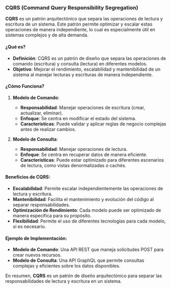 ### CQRS (Command Query Responsibility Segregation)

**CQRS** es un patrón arquitectónico que separa las operaciones de lectura y escritura de un sistema. Este patrón permite optimizar y escalar estas operaciones de manera independiente, lo cual es especialmente útil en sistemas complejos y de alta demanda.

#### ¿Qué es?
- **Definición**: CQRS es un patrón de diseño que separa las operaciones de comando (escritura) y consulta (lectura) en diferentes modelos.
- **Objetivo**: Mejorar el rendimiento, escalabilidad y mantenibilidad de un sistema al manejar lecturas y escrituras de manera independiente.

#### ¿Cómo Funciona?
1. **Modelo de Comando**:
   - **Responsabilidad**: Manejar operaciones de escritura (crear, actualizar, eliminar).
   - **Enfoque**: Se centra en modificar el estado del sistema.
   - **Características**: Puede validar y aplicar reglas de negocio complejas antes de realizar cambios.

2. **Modelo de Consulta**:
   - **Responsabilidad**: Manejar operaciones de lectura.
   - **Enfoque**: Se centra en recuperar datos de manera eficiente.
   - **Características**: Puede estar optimizado para diferentes escenarios de lectura, como vistas denormalizadas o cachés.

#### Beneficios de CQRS:
- **Escalabilidad**: Permite escalar independientemente las operaciones de lectura y escritura.
- **Mantenibilidad**: Facilita el mantenimiento y evolución del código al separar responsabilidades.
- **Optimización de Rendimiento**: Cada modelo puede ser optimizado de manera específica para su propósito.
- **Flexibilidad**: Permite el uso de diferentes tecnologías para cada modelo, si es necesario.

#### Ejemplo de Implementación:
- **Modelo de Comando**: Una API REST que maneja solicitudes POST para crear nuevos recursos.
- **Modelo de Consulta**: Una API GraphQL que permite consultas complejas y eficientes sobre los datos disponibles.

En resumen, **CQRS** es un patrón de diseño arquitectónico para separar las responsabilidades de lectura y escritura en un sistema.

